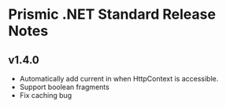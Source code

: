 # Prismic .NET Standard Release Notes

## v1.4.0
* Automatically add current in when HttpContext is accessible.
* Support boolean fragments
* Fix caching bug

